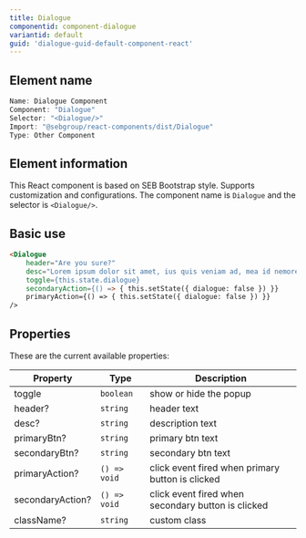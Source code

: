```yaml
---
title: Dialogue
componentid: component-dialogue
variantid: default
guid: 'dialogue-guid-default-component-react'
---
```


## Element name
```javascript
Name: Dialogue Component
Component: "Dialogue"
Selector: "<Dialogue/>"
Import: "@sebgroup/react-components/dist/Dialogue"
Type: Other Component
```

## Element information 
This React component is based on SEB Bootstrap style. Supports customization and configurations. The component name is `Dialogue` and the selector is `<Dialogue/>`.

## Basic use
```html
<Dialogue
    header="Are you sure?"
    desc="Lorem ipsum dolor sit amet, ius quis veniam ad, mea id nemore probatus sensibus. Sed  lorem everti menandri cu, habeo."
    toggle={this.state.dialogue}
    secondaryAction={() => { this.setState({ dialogue: false }) }}
    primaryAction={() => { this.setState({ dialogue: false }) }}
/>
```

## Properties
These are the current available properties:

| Property         | Type         | Description                                         |
| ---------------- | ------------ | -------------------------------------------------- |
| toggle           | `boolean`    | show or hide the popup                             |
| header?          | `string`     | header text                                        |
| desc?            | `string`     | description text                                   |
| primaryBtn?      | `string`     | primary btn text                                   |
| secondaryBtn?    | `string`     | secondary btn text                                 |
| primaryAction?   | `() => void` | click event fired when primary button is clicked   |
| secondaryAction? | `() => void` | click event fired when secondary button is clicked |
| className?       | `string`     | custom class                                       |
